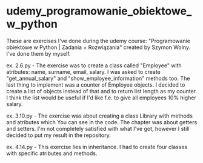 # udemy_programowanie_obiektowe_w_python
These are exercises I've done during the udemy course: "Programowanie obiektowe w Python | Zadania + Rozwiązania" created by Szymon Wolny. I've done them by myself.

ex. 2.6.py - The exercise was to create a class called "Employee" with atributes: name, surname, email, salary. I was asked to create "get_annual_salary" and "show_employee_information" methods too. The last thing to implement was a counter of Employee objects. I decided to create a list of objects instead of that and to return list length as my counter. I think the list would be useful if I'd like f.e. to give all employees 10% higher salary.

ex. 3.10.py - The exercise was about creating a class Library with methods and atributes which You can see in the code. The chapter was about getters and setters. I'm not completely satisfied with what I've got, however I still decided to put my result in the repository.

ex. 4.14.py - This exercise lies in inheritance. I had to create four classes with specific atributes and methods. 

